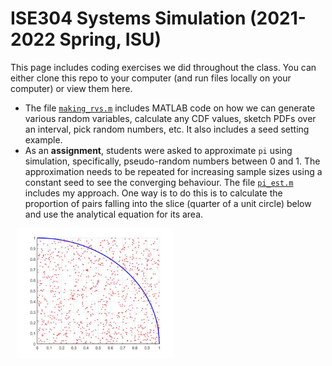 # ISE304 Systems Simulation (2021-2022 Spring, ISU)
This page includes coding exercises we did throughout the class. You can either clone this repo to your computer (and run files locally on your computer) or view them here.
* The file [`making_rvs.m`](making_rvs.m) includes MATLAB code on how we can generate various random variables, calculate any CDF values, sketch PDFs over an interval, pick random numbers, etc. It also includes a seed setting example.
* As an **assignment**, students were asked to approximate `pi` using simulation, specifically, pseudo-random numbers between 0 and 1. The approximation needs to be repeated for increasing sample sizes using a constant seed to see the converging behaviour. The file [`pi_est.m`](pi_est.m) includes my approach. One way is to do this is to calculate the proportion of pairs falling into the slice (quarter of a unit circle) below and use the analytical equation for its area.
<!--- ![alt text](https://github.com/nsydn/ise304_syssim/blob/main/pi_est.jpg?raw=true) --->
<img src="pi_est.jpg" width="50%" alt="Site logo" align = "center" style="margin:0px 10px">
